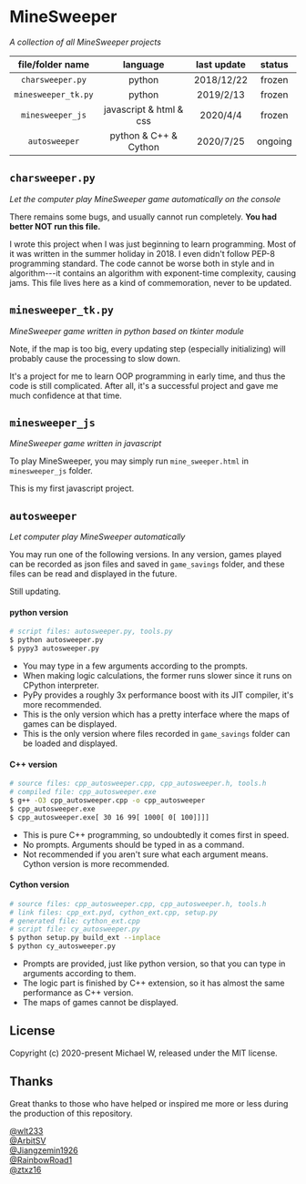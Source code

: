 # MineSweeper

*A collection of all MineSweeper projects*

| file/folder name    | language                | last update | status  |
| :-----------------: | :---------------------: | :---------: | :-----: |
| `charsweeper.py`    | python                  | 2018/12/22  | frozen  |
| `minesweeper_tk.py` | python                  | 2019/2/13   | frozen  |
| `minesweeper_js`    | javascript & html & css | 2020/4/4    | frozen  |
| `autosweeper`       | python & C++ & Cython   | 2020/7/25   | ongoing |

## `charsweeper.py`

*Let the computer play MineSweeper game automatically on the console*

There remains some bugs, and usually cannot run completely. **You had better NOT run this file.**

I wrote this project when I was just beginning to learn programming. Most of it was written in the summer holiday in 2018. I even didn't follow PEP-8 programming standard. The code cannot be worse both in style and in algorithm---it contains an algorithm with exponent-time complexity, causing jams. This file lives here as a kind of commemoration, never to be updated.

## `minesweeper_tk.py`

*MineSweeper game written in python based on tkinter module*

Note, if the map is too big, every updating step (especially initializing) will probably cause the processing to slow down.

It's a project for me to learn OOP programming in early time, and thus the code is still complicated. After all, it's a successful project and gave me much confidence at that time.

## `minesweeper_js`

*MineSweeper game written in javascript*

To play MineSweeper, you may simply run `mine_sweeper.html` in `minesweeper_js` folder.

This is my first javascript project.

## `autosweeper`

*Let computer play MineSweeper automatically*

You may run one of the following versions. In any version, games played can be recorded as json files and saved in `game_savings` folder, and these files can be read and displayed in the future.

Still updating.

#### python version
```sh
# script files: autosweeper.py, tools.py
$ python autosweeper.py
$ pypy3 autosweeper.py
```

- You may type in a few arguments according to the prompts.
- When making logic calculations, the former runs slower since it runs on CPython interpreter.
- PyPy provides a roughly 3x performance boost with its JIT compiler, it's more recommended.
- This is the only version which has a pretty interface where the maps of games can be displayed.
- This is the only version where files recorded in `game_savings` folder can be loaded and displayed.

#### C++ version
```sh
# source files: cpp_autosweeper.cpp, cpp_autosweeper.h, tools.h
# compiled file: cpp_autosweeper.exe
$ g++ -O3 cpp_autosweeper.cpp -o cpp_autosweeper
$ cpp_autosweeper.exe
$ cpp_autosweeper.exe[ 30 16 99[ 1000[ 0[ 100]]]]
```
- This is pure C++ programming, so undoubtedly it comes first in speed.
- No prompts. Arguments should be typed in as a command.
- Not recommended if you aren't sure what each argument means. Cython version is more recommended.

#### Cython version
```sh
# source files: cpp_autosweeper.cpp, cpp_autosweeper.h, tools.h
# link files: cpp_ext.pyd, cython_ext.cpp, setup.py
# generated file: cython_ext.cpp
# script file: cy_autosweeper.py
$ python setup.py build_ext --inplace
$ python cy_autosweeper.py
```
- Prompts are provided, just like python version, so that you can type in arguments according to them.
- The logic part is finished by C++ extension, so it has almost the same performance as C++ version.
- The maps of games cannot be displayed.

<!--
A speed test made on 2020/7/10 (30 * 16, 99 mines, average on 10000 loops, updating every 100 loops, without showing map or recording games):

| language                   | avg. time (ms) | avg. time (won) (ms) |
| :------------------------: | -------------: | -------------------: |
| CPython                    |      47.182692 |            49.679944 |
| PyPy (with jit)            |      11.875926 |            13.942982 |
| C++ / Cython               |       2.286285 |             2.553813 |
| C++ (with multiprocessing) |              ? |                    ? |
-->

## License

Copyright (c) 2020-present Michael W, released under the MIT license.

## Thanks

Great thanks to those who have helped or inspired me more or less during the production of this repository.

[@wlt233](https://github.com/wlt233)  
[@ArbitSV](https://github.com/ArbitSV)  
[@Jiangzemin1926](https://github.com/Jiangzemin1926/Minesweeper)  
[@RainbowRoad1](https://github.com/RainbowRoad1/Cgame)  
[@ztxz16](https://github.com/ztxz16/Mine)


